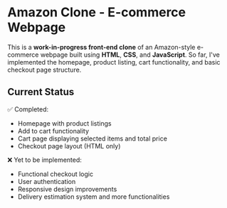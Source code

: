 # Amazon Clone - E-commerce Webpage

This is a **work-in-progress front-end clone** of an Amazon-style e-commerce webpage built using **HTML**, **CSS**, and **JavaScript**. So far, I've implemented the homepage, product listing, cart functionality, and basic checkout page structure.

## Current Status

✅ Completed:
- Homepage with product listings
- Add to cart functionality
- Cart page displaying selected items and total price
- Checkout page layout (HTML only)

❌ Yet to be implemented:
- Functional checkout logic
- User authentication
- Responsive design improvements
- Delivery estimation system and more functionalities
